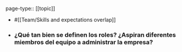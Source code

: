 page-type:: [[topic]]

- #[[Team/Skills and expectations overlap]]

- ### ¿Qué tan bien se definen los roles? ¿Aspiran diferentes miembros del equipo a administrar la empresa?



